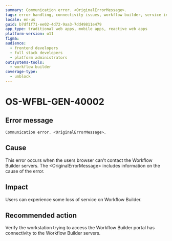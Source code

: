 ```yaml
---
summary: Communication error. <OriginalErrorMessage>.
tags: error handling, connectivity issues, workflow builder, service interruptions
locale: en-us
guid: b7df1f71-ee02-4d72-9aa3-7dd49811e479
app_type: traditional web apps, mobile apps, reactive web apps
platform-version: o11
figma:
audience:
  - frontend developers
  - full stack developers
  - platform administrators
outsystems-tools:
  - workflow builder
coverage-type:
  - unblock
---
```


# OS-WFBL-GEN-40002

## Error message

`Communication error. <OriginalErrorMessage>.`

## Cause

This error occurs when the users browser can't contact the Workflow Builder servers.
The &lt;OriginalErrorMessage&gt; includes information on the cause of the error.

## Impact

Users can experience some loss of service on Workflow Builder.

## Recommended action

Verify the workstation trying to access the Workflow Builder portal has connectivity to the Workflow Builder servers.
